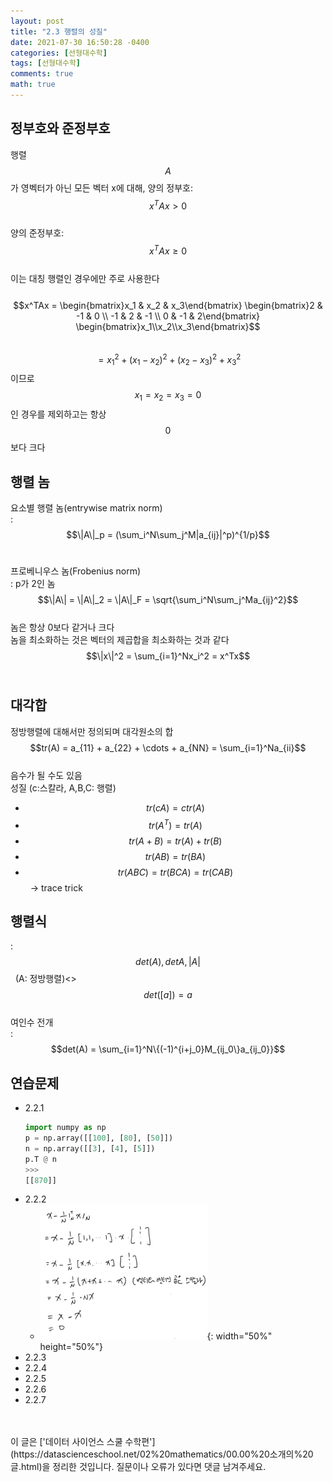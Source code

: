 ```yaml
---
layout: post
title: "2.3 행렬의 성질"
date: 2021-07-30 16:50:28 -0400
categories: [선형대수학]
tags: [선형대수학]
comments: true
math: true
---
```


## 정부호와 준정부호
행렬 $$A$$가 영벡터가 아닌 모든 벡터 x에 대해,
양의 정부호: &nbsp;&nbsp;$$x^TAx > 0$$<br/>
양의 준정부호: &nbsp;&nbsp;$$x^TAx \geq 0$$<br/>
이는 대칭 행렬인 경우에만 주로 사용한다<br/>
<br/>
$$x^TAx = \begin{bmatrix}x_1 & x_2 & x_3\end{bmatrix} \begin{bmatrix}2 & -1 & 0 \\ -1 & 2 & -1 \\ 0 & -1 & 2\end{bmatrix} \begin{bmatrix}x_1\\x_2\\x_3\end{bmatrix}$$
<br/>
$$= x_1^2 + (x_1 - x_2)^2 + (x_2 - x_3)^2 + x_3^2$$ 이므로<br/> 
$$x_1 = x_2 = x_3 = 0$$인 경우를 제외하고는 항상 $$0$$보다 크다<br/>

## 행렬 놈
요소별 행렬 놈(entrywise matrix norm)<br/>
: $$\|A\|_p = (\sum_i^N\sum_j^M|a_{ij}|^p)^{1/p}$$<br/>

프로베니우스 놈(Frobenius norm)<br/>
: p가 2인 놈<br/>
$$\|A\| = \|A\|_2 = \|A\|_F = \sqrt{\sum_i^N\sum_j^Ma_{ij}^2}$$<br/>
놈은 항상 0보다 같거나 크다<br/>
놈을 최소화하는 것은 벡터의 제곱합을 최소화하는 것과 같다<br/>
$$\|x\|^2 = \sum_{i=1}^Nx_i^2 = x^Tx$$<br/>

## 대각합
정방행렬에 대해서만 정의되며 대각원소의 합<br/>
$$tr(A) = a_{11} + a_{22} + \cdots + a_{NN} = \sum_{i=1}^Na_{ii}$$<br/>
음수가 될 수도 있음<br/>
성질 (c:스칼라, A,B,C: 행렬)
- $$tr(cA) = ctr(A)$$
- $$tr(A^T) = tr(A)$$
- $$tr(A+B) = tr(A) + tr(B)$$
- $$tr(AB) = tr(BA)$$
- $$tr(ABC) = tr(BCA) = tr(CAB)$$ &nbsp;&nbsp;-> trace trick

## 행렬식
: $$det(A), det A, |A|$$ &nbsp; (A: 정방행렬)<>
$$det([a]) = a$$<br/>
여인수 전개<br/>
: $$det(A) = \sum_{i=1}^N\{(-1)^{i+j_0}M_{ij_0\}a_{ij_0}}$$

## 연습문제
- 2.2.1
    ```python
    import numpy as np
    p = np.array([[100], [80], [50]])
    n = np.array([[3], [4], [5]])
    p.T @ n
    >>>
    [[870]]
    ```
- 2.2.2
    - ![2](/images/linearalgebra/2_2/2.png){: width="50%" height="50%"} 
- 2.2.3
- 2.2.4 
- 2.2.5
- 2.2.6
- 2.2.7


<br/>
<br/>
이 글은 ['데이터 사이언스 스쿨 수학편'](https://datascienceschool.net/02%20mathematics/00.00%20소개의%20글.html)을 정리한 것입니다.
질문이나 오류가 있다면 댓글 남겨주세요.